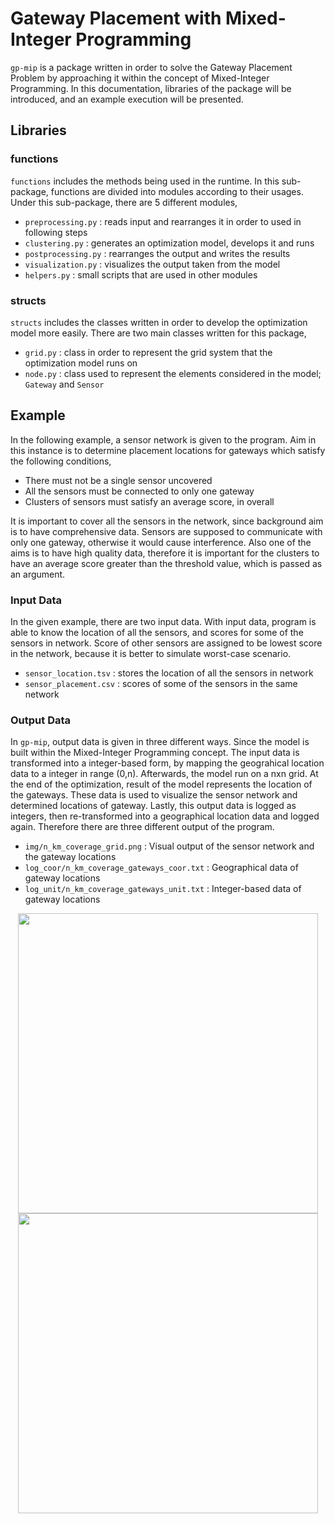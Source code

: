 # Gateway Placement with Mixed-Integer Programming

`gp-mip` is a package written in order to solve the Gateway Placement Problem by approaching it within the concept of Mixed-Integer Programming. In this documentation, libraries of the package will be introduced, and an example execution will be presented.


## Libraries 

### functions

`functions` includes the methods being used in the runtime. In this sub-package, functions are divided into modules according to their usages. Under this sub-package, there are 5 different modules,

  - `preprocessing.py` : reads input and rearranges it in order to used in following steps
  - `clustering.py` : generates an optimization model, develops it and runs 
  - `postprocessing.py` : rearranges the output and writes the results
  - `visualization.py` : visualizes the output taken from the model
  - `helpers.py` : small scripts that are used in other modules

### structs

`structs` includes the classes written in order to develop the optimization model more easily. There are two main classes written for this package,

  - `grid.py` : class in order to represent the grid system that the optimization model runs on
  - `node.py` : class used to represent the elements considered in the model; `Gateway` and `Sensor`


## Example

In the following example, a sensor network is given to the program. Aim in this instance is to determine placement locations for gateways which satisfy the following conditions,
   
   - There must not be a single sensor uncovered
   - All the sensors must be connected to only one gateway
   - Clusters of sensors must satisfy an average score, in overall

It is important to cover all the sensors in the network, since background aim is to have comprehensive data. Sensors are supposed to communicate with only one gateway, otherwise it would cause interference. Also one of the aims is to have high quality data, therefore it is important for the clusters to have an average score greater than the threshold value, which is passed as an argument.


### Input Data

In the given example, there are two input data. With input data, program is able to know the location of all the sensors, and scores for some of the sensors in network. Score of other sensors are assigned to be lowest score in the network, because it is better to simulate worst-case scenario.

  - `sensor_location.tsv` : stores the location of all the sensors in network
  - `sensor_placement.csv` : scores of some of the sensors in the same network

### Output Data

In `gp-mip`, output data is given in three different ways. Since the model is built within the Mixed-Integer Programming concept. The input data is transformed into a integer-based form, by mapping the geograhical location data to a integer in range (0,n). Afterwards, the model run on a nxn grid. At the end of the optimization, result of the model represents the location of the gateways. These data is used to visualize the sensor network and determined locations of gateway. Lastly, this output data is logged as integers, then re-transformed into a geographical location data and logged again. Therefore there are three different output of the program.

  - `img/n_km_coverage_grid.png` : Visual output of the sensor network and the gateway locations
  - `log_coor/n_km_coverage_gateways_coor.txt` : Geographical data of gateway locations
  - `log_unit/n_km_coverage_gateways_unit.txt` : Integer-based data of gateway locations

<p align="center">
  <img style="display:inline-block;" src="https://github.com/canbatuhan/gp-mip/blob/main/docs/output/img/top_30_sensors/10_km_coverage_grid.png?raw=true" width=480 height=480>
  <img style="display:inline-block;" src="https://github.com/canbatuhan/gp-mip/blob/main/docs/output/img/_sensor_placement.png?raw=true" width=480 height=480>
</p>
